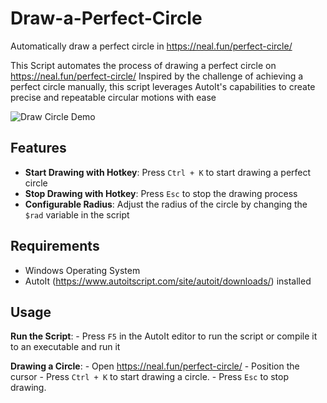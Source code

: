 # Draw-a-Perfect-Circle
Automatically draw a perfect circle in https://neal.fun/perfect-circle/

This Script automates the process of drawing a perfect circle on https://neal.fun/perfect-circle/ Inspired by the challenge of achieving a perfect circle manually, this script leverages AutoIt's capabilities to create precise and repeatable circular motions with ease

![Draw Circle Demo](https://github.com/user-attachments/assets/47194734-289b-4fc4-902c-c4be7cdd9eb4)

## Features

- **Start Drawing with Hotkey**: Press `Ctrl + K` to start drawing a perfect circle
- **Stop Drawing with Hotkey**: Press `Esc` to stop the drawing process
- **Configurable Radius**: Adjust the radius of the circle by changing the `$rad` variable in the script

## Requirements

- Windows Operating System
- AutoIt (https://www.autoitscript.com/site/autoit/downloads/) installed

## Usage

  **Run the Script**:
    - Press `F5` in the AutoIt editor to run the script or compile it to an executable and run it

  **Drawing a Circle**:
    - Open https://neal.fun/perfect-circle/
    - Position the cursor
    - Press `Ctrl + K` to start drawing a circle.
    - Press `Esc` to stop drawing.
